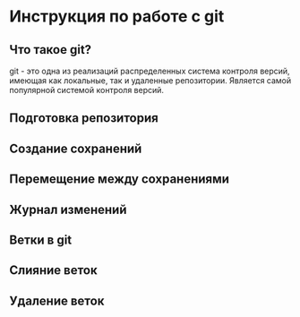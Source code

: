 # Инструкция по работе с git

## Что такое git?

git - это одна из реализаций распределенных система контроля версий, имеющая как локальные, так и удаленные репозитории. Является самой популярной системой контроля версий.

## Подготовка репозитория

## Создание сохранений

## Перемещение между сохранениями

## Журнал изменений

## Ветки в git

## Cлияние веток

## Удаление веток